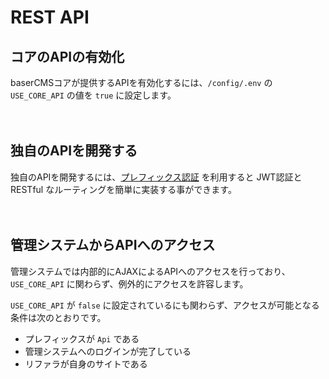 # REST API

## コアのAPIの有効化
baserCMSコアが提供するAPIを有効化するには、`/config/.env` の `USE_CORE_API` の値を `true` に設定します。

　
## 独自のAPIを開発する
独自のAPIを開発するには、[プレフィックス認証](./prefix_auth) を利用すると JWT認証と RESTful なルーティングを簡単に実装する事ができます。

　
## 管理システムからAPIへのアクセス
管理システムでは内部的にAJAXによるAPIへのアクセスを行っており、`USE_CORE_API` に関わらず、例外的にアクセスを許容します。

`USE_CORE_API` が `false` に設定されているにも関わらず、アクセスが可能となる条件は次のとおりです。

- プレフィックスが `Api` である
- 管理システムへのログインが完了している
- リファラが自身のサイトである
